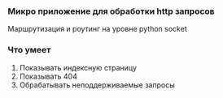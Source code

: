 ### Микро приложение для обработки http запросов
Маршрутизация и роутинг на уровне python socket
### Что умеет
1. Показывать индексную страницу
2. Показывать 404
3. Обрабатывать неподдерживаемые запросы
